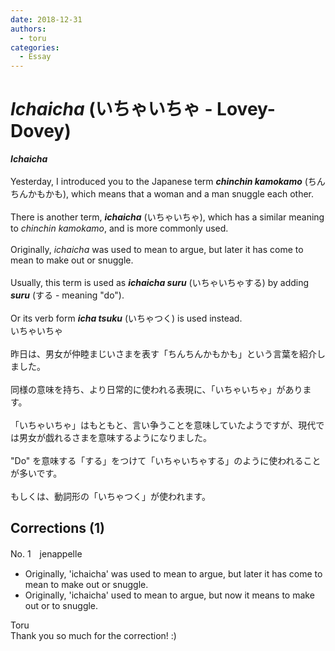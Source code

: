 ```yaml
---
date: 2018-12-31
authors:
  - toru
categories:
  - Essay
---
```


<h1 id="subject_show"><strong><em>Ichaicha</strong></em> (いちゃいちゃ - Lovey-Dovey)</h1>
<div class="date" hidden>Dec 31, 2018 18:38</div>
<div id="post"><div id="body_show_ori">
<strong><em>Ichaicha</strong></em><br/><br/>Yesterday, I introduced you to the Japanese term <strong><em>chinchin kamokamo</em></strong> (ちんちんかもかも), which means that a woman and a man snuggle each other.<br/><br/>There is another term, <strong><em>ichaicha</em></strong> (いちゃいちゃ), which has a similar meaning to <em>chinchin kamokamo</em>, and is more commonly used.<br/><br/>Originally, <em>ichaicha</em> was used to mean to argue, but later it has come to mean to make out or snuggle.<br/><br/>Usually, this term is used as <strong><em>ichaicha suru</em></strong> (いちゃいちゃする) by adding <strong><em>suru</em></strong> (する - meaning "do").<br/><br/>Or its verb form <strong><em>icha tsuku</em></strong> (いちゃつく) is used instead.
</div></div>

<!-- more -->

<div id="post_ja"><div id="body_show_mo">
いちゃいちゃ<br/><br/>昨日は、男女が仲睦まじいさまを表す「ちんちんかもかも」という言葉を紹介しました。<br/><br/>同様の意味を持ち、より日常的に使われる表現に、「いちゃいちゃ」があります。<br/><br/>「いちゃいちゃ」はもともと、言い争うことを意味していたようですが、現代では男女が戯れるさまを意味するようになりました。<br/><br/>"Do" を意味する「する」をつけて「いちゃいちゃする」のように使われることが多いです。<br/><br/>もしくは、動詞形の「いちゃつく」が使われます。
</div></div>

## Corrections (1)
<div id="block"><div class="first_name"> No. 1　<span class="just_name">jenappelle</span></div><div id="block2">
<ul class="correction_field">
<li class="incorrect">Originally, 'ichaicha' was used to mean to argue, but later it has come to mean to make out or snuggle.</li>
<li class="corrected correct">
Originally, 'ichaicha' used to mean to argue, but now it means to make out or to snuggle.
</li>
</ul>
</div><div class="name"><span class="just_name">Toru</span><br>
Thank you so much for the correction! :)
</div>
</div>

